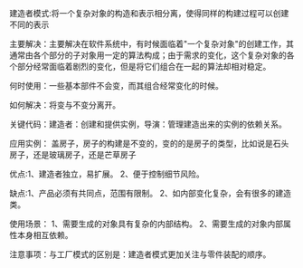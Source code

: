 
建造者模式:将一个复杂对象的构造和表示相分离，使得同样的构建过程可以创建不同的表示


主要解决：主要解决在软件系统中，有时候面临着"一个复杂对象"的创建工作，其通常由各个部分的子对象用一定的算法构成；由于需求的变化，这个复杂对象的各个部分经常面临着剧烈的变化，但是将它们组合在一起的算法却相对稳定。

何时使用：一些基本部件不会变，而其组合经常变化的时候。

如何解决：将变与不变分离开。

关键代码：建造者：创建和提供实例，导演：管理建造出来的实例的依赖关系。

应用实例： 盖房子，房子的构建是不变的，变的的是房子的类型，比如说是石头房子，还是玻璃房子，还是芒草房子

优点:1、建造者独立，易扩展。 
     2、便于控制细节风险。

缺点:1、产品必须有共同点，范围有限制。 
     2、如内部变化复杂，会有很多的建造类。

使用场景： 1、需要生成的对象具有复杂的内部结构。 
	   2、需要生成的对象内部属性本身相互依赖。

注意事项：与工厂模式的区别是：建造者模式更加关注与零件装配的顺序。
